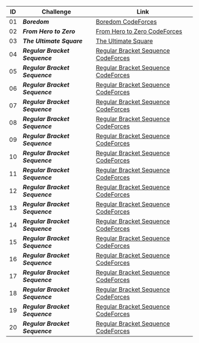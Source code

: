 | ID | Challenge | Link |
|--|------------------ | ------------------|
|01| ***Boredom***  | [Boredom CodeForces](https://codeforces.com/contest/455/problem/A)|
|02| ***From Hero to Zero***  | [From Hero to Zero CodeForces](https://codeforces.com/contest/1175/problem/A)|
|03| ***The Ultimate Square***  | [The Ultimate Square](https://codeforces.com/contest/1748/problem/A)|
|04| ***Regular Bracket Sequence***  | [Regular Bracket Sequence CodeForces](https://codeforces.com/contest/1092/problem/D1)|
|05| ***Regular Bracket Sequence***  | [Regular Bracket Sequence CodeForces](https://codeforces.com/contest/1092/problem/D1)|
|06| ***Regular Bracket Sequence***  | [Regular Bracket Sequence CodeForces](https://codeforces.com/contest/1092/problem/D1)|
|07| ***Regular Bracket Sequence***  | [Regular Bracket Sequence CodeForces](https://codeforces.com/contest/1092/problem/D1)|
|08| ***Regular Bracket Sequence***  | [Regular Bracket Sequence CodeForces](https://codeforces.com/contest/1092/problem/D1)|
|09| ***Regular Bracket Sequence***  | [Regular Bracket Sequence CodeForces](https://codeforces.com/contest/1092/problem/D1)|
|10| ***Regular Bracket Sequence***  | [Regular Bracket Sequence CodeForces](https://codeforces.com/contest/1092/problem/D1)|
|11| ***Regular Bracket Sequence***  | [Regular Bracket Sequence CodeForces](https://codeforces.com/contest/1092/problem/D1)|
|12| ***Regular Bracket Sequence***  | [Regular Bracket Sequence CodeForces](https://codeforces.com/contest/1092/problem/D1)|
|13| ***Regular Bracket Sequence***  | [Regular Bracket Sequence CodeForces](https://codeforces.com/contest/26/problem/B)|
|14| ***Regular Bracket Sequence***  | [Regular Bracket Sequence CodeForces](https://codeforces.com/contest/1092/problem/D1)|
|15| ***Regular Bracket Sequence***  | [Regular Bracket Sequence CodeForces](https://codeforces.com/contest/1092/problem/D1)|
|16| ***Regular Bracket Sequence***  | [Regular Bracket Sequence CodeForces](https://codeforces.com/contest/1092/problem/D1)|
|17| ***Regular Bracket Sequence***  | [Regular Bracket Sequence CodeForces](https://codeforces.com/contest/1092/problem/D1)|
|18| ***Regular Bracket Sequence***  | [Regular Bracket Sequence CodeForces](https://codeforces.com/contest/1092/problem/D1)|
|19| ***Regular Bracket Sequence***  | [Regular Bracket Sequence CodeForces](https://codeforces.com/contest/1092/problem/D1)|
|20| ***Regular Bracket Sequence***  | [Regular Bracket Sequence CodeForces](https://codeforces.com/contest/1092/problem/D1)|
